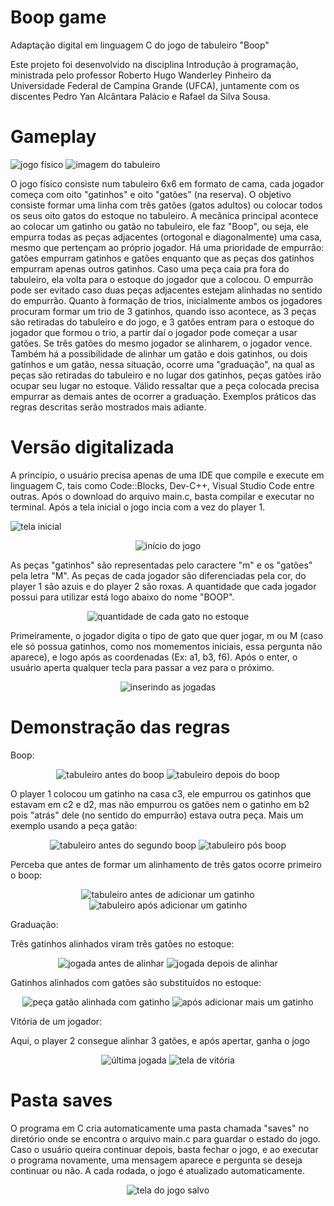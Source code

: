 # Boop game
Adaptação digital em linguagem C do jogo de tabuleiro "Boop"

  Este projeto foi desenvolvido na disciplina Introdução à programação, ministrada pelo professor Roberto Hugo Wanderley Pinheiro da Universidade Federal de Campina Grande (UFCA), juntamente com os discentes Pedro Yan Alcântara Palácio e Rafael da Silva Sousa.

  <h1>Gameplay</h1>

![jogo físico](./Pictures/picture1.png)
![imagem do tabuleiro](./Pictures/picture2.jpg)

  O jogo físico consiste num tabuleiro 6x6 em formato de cama, cada jogador começa com oito "gatinhos" e oito "gatões" (na reserva). O objetivo consiste formar uma linha com três gatões (gatos adultos) ou colocar todos os seus oito gatos do estoque no tabuleiro. A mecânica principal acontece ao colocar um gatinho ou gatão no tabuleiro, ele faz "Boop", ou seja, ele empurra todas as peças adjacentes (ortogonal e diagonalmente) uma casa, mesmo que pertençam ao próprio jogador. Há uma prioridade de empurrão: gatões empurram gatinhos e gatões enquanto que as peças dos gatinhos empurram apenas outros gatinhos. Caso uma peça caia pra fora do tabuleiro, ela volta para o estoque do jogador que a colocou. O empurrão pode ser evitado caso duas peças adjacentes estejam alinhadas no sentido do empurrão. 
  Quanto à formação de trios, inicialmente ambos os jogadores procuram formar um trio de 3 gatinhos, quando isso acontece, as 3 peças são retiradas do tabuleiro e do jogo, e 3 gatões entram para o estoque do jogador que formou o trio, a partir daí o jogador pode começar a usar gatões. Se três gatões do mesmo jogador se alinharem, o jogador vence. Também há a possibilidade de alinhar um gatão e dois gatinhos, ou dois gatinhos e um gatão, nessa situação, ocorre uma "graduação", na qual as peças são retiradas do tabuleiro e no lugar dos gatinhos, peças gatões irão ocupar seu lugar no estoque. Válido ressaltar que a peça colocada precisa empurrar as demais antes de ocorrer a graduação. 
  Exemplos práticos das regras descritas serão mostrados mais adiante.

  <h1>Versão digitalizada</h1>

  A princípio, o usuário precisa apenas de uma IDE que compile e execute em linguagem C, tais como Code::Blocks, Dev-C++, Visual Studio Code entre outras. Após o download do arquivo main.c, basta compilar e executar no terminal.
  Após a tela inicial o jogo incia com a vez do player 1.

![tela inicial](./Pictures/picture3.png)

<div align="center">
  
![início do jogo](./Pictures/picture4.png)

</div>
  
  As peças "gatinhos" são representadas pelo caractere "m" e os "gatões" pela letra "M". As peças de cada jogador são diferenciadas pela cor, do player 1 são azuis e do player 2 são roxas. A quantidade que cada jogador possui para utilizar está logo abaixo do nome "BOOP".

<div align="center">

  ![quantidade de cada gato no estoque](./Pictures/picture5.png)

</div>

  Primeiramente, o jogador digita o tipo de gato que quer jogar, m ou M (caso ele só possua gatinhos, como nos momementos iniciais, essa pergunta não aparece), e logo após as coordenadas (Ex: a1, b3, f6). Após o enter, o usuário aperta qualquer tecla para passar a vez para o próximo.

<div align="center">

  ![inserindo as jogadas](./Pictures/picture6.png)

</div>

<h1>Demonstração das regras</h1>

  Boop:

<div align="center">

![tabuleiro antes do boop](./Pictures/picture7.png)
![tabuleiro depois do boop](./Pictures/picture8.png)

</div>

  O player 1 colocou um gatinho na casa c3, ele empurrou os gatinhos que estavam em c2 e d2, mas não empurrou os gatões nem o gatinho em b2 pois "atrás" dele (no sentido do empurrão) estava outra peça.
  Mais um exemplo usando a peça gatão:

  <div align="center">

![tabuleiro antes do segundo boop](./Pictures/picture9.png)
![tabuleiro pós boop](./Pictures/picture10.png)    

</div>

  Perceba que antes de formar um alinhamento de três gatos ocorre primeiro o boop:

  <div align="center">

  ![tabuleiro antes de adicionar um gatinho](./Pictures/picture18.png)
![tabuleiro após adicionar um gatinho](./Pictures/picture19.png)  
  
  </div>
  
  Graduação:

  Três gatinhos alinhados viram três gatões no estoque:

  <div align="center">

![jogada antes de alinhar](./Pictures/picture11.png)
![jogada depois de alinhar](./Pictures/picture12.png)     

</div>

  Gatinhos alinhados com gatões são substituídos no estoque:

<div align="center">
  
![peça gatão alinhada com gatinho](./Pictures/picture13.png)
![após adicionar mais um gatinho](./Pictures/picture14.png)  

</div>

  Vitória de um jogador:

  Aqui, o player 2 consegue alinhar 3 gatões, e após apertar, ganha o jogo
<div align="center">
  
![última jogada](./Pictures/picture15.png)
![tela de vitória](./Pictures/picture16.png)  

</div>

  <h1>Pasta saves</h1>

  O programa em C cria automaticamente uma pasta chamada "saves" no diretório onde se encontra o arquivo main.c para guardar o estado do jogo. Caso o usuário queira continuar depois, basta fechar o jogo, e ao executar o programa novamente, uma mensagem aparece e pergunta se deseja continuar ou não. A cada rodada, o jogo é atualizado automaticamente.

<div align="center">
  
![tela do jogo salvo](./Pictures/picture17.png)
  
</div>
